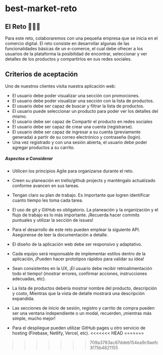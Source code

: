 # best-market-reto

## El Reto 👩🏽‍💻
Para este reto, colaboraremos con una pequeña empresa que se inicia en el comercio digital. El reto consiste en desarrollar algunas de las funcionalidades básicas de un e-comerce, el cual debe ofrecer a los usuarios de la plataforma la posibilidad de encontrar, seleccionar y ver detalles de los productos y compartirlos en sus redes sociales.

## Criterios de aceptación

Uno de nuestros clientes visita nuestra aplicación web:

- El usuario debe poder visualizar una sección con promociones.
- El usuario debe poder visualizar una sección con la lista de productos. 
- El usuario debe ser capaz de buscar y filtrar la lista de productos. 
- El usuario puede seleccionar un producto para poder ver los detalles del mismo. 
- El usuario debe ser capaz de Compartir el producto en redes sociales
- El usuario debe ser capaz de crear una cuenta (registrarse).
- El usuario debe ser capaz de ingresar a su cuenta (previamente generada) a partir de su correo electrónico y contraseña (login).
- Una vez registrado y con una sesión abierta, el usuario debe poder agregar productos a su carrito.

##### Aspectos a Considerar

- Utilicen los principios Agile para organizarse durante el reto.

- Creen su  planeación en trello/github projects y manténgalo actualizado conforme avancen en sus tareas.

- Tengan claro su plan de trabajo. Es importante que logren identificar cuanto tiempo les toma cada tarea.

- El uso de git y GitHub es obligatorio. La planeación y la organización y el flujo de trabajo es lo más importante. ¡Recuerda hacer commits puntuales y utilizar la sección de issues!

- Para el desarrollo de este reto pueden emplear la siguiente API. Asegúrense de leer la documentación a detalle.

- El diseño de la aplicación web debe ser responsivo y adaptativo.

- Cada equipo será responsable de implementar estilos dentro de la aplicación, ¡Pueden hacer prototipos rápidos para validar su idea!

- Sean consistentes en la UX, ¡El usuario debe recibir retroalimentación todo el tiempo! (mostrar errores, confirmar acciones, instrucciones adecuadas, etc).

- La lista de productos debería mostrar nombre del producto, descripción y costo, Mientras que la vista de detalle mostrará una descripción expandida.

- Las secciones de inicio de sesión, registro y carrito de compra pueden ser una ventana independiente o un modal, recuerden, ¡mientras más simple, mucho mejor!

- Para el despliegue pueden utilizar GitHub pages u otro servicio de hosting (Firebase, Netlify, Vercel, etc).
<<<<<<< HEAD
=======


>>>>>>> 709a3783ac87ddeb154ea9c9aefc3f75b4821155
